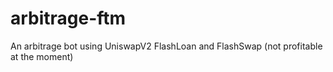 # arbitrage-ftm
An arbitrage bot using UniswapV2 FlashLoan and FlashSwap (not profitable at the moment)
